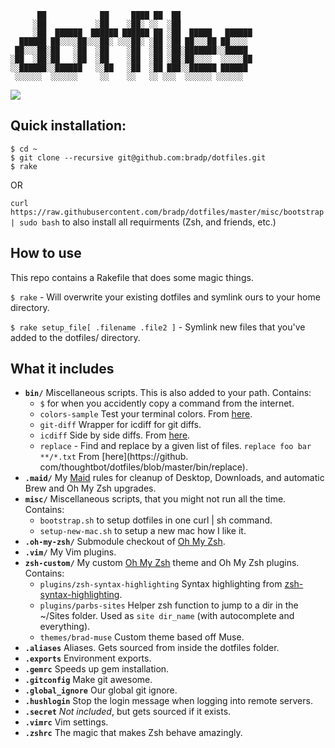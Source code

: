 ```
      ██            ██     ████ ██  ██
     ░██           ░██    ░██░ ░░  ░██
     ░██  ██████  ██████ ██████ ██ ░██  █████   ██████
  ██████ ██░░░░██░░░██░ ░░░██░ ░██ ░██ ██░░░██ ██░░░░
 ██░░░██░██   ░██  ░██    ░██  ░██ ░██░███████░░█████
░██  ░██░██   ░██  ░██    ░██  ░██ ░██░██░░░░  ░░░░░██
░░██████░░██████   ░░██   ░██  ░██ ███░░██████ ██████
 ░░░░░░  ░░░░░░     ░░    ░░   ░░ ░░░  ░░░░░░ ░░░░░░

```
![](http://gifsb.in/codes/floppy-discs.gif)

## Quick installation:


```
$ cd ~
$ git clone --recursive git@github.com:bradp/dotfiles.git
$ rake
```
OR

``curl https://raw.githubusercontent.com/bradp/dotfiles/master/misc/bootstrap | sudo bash`` to also install all requirments (Zsh, and friends, etc.)

## How to use

This repo contains a Rakefile that does some magic things.

``` $ rake ``` - Will overwrite your existing dotfiles and symlink ours to your home directory.

``` $ rake setup_file[ .filename .file2 ] ``` - Symlink new files that you've added to the dotfiles/ directory.



## What it includes

* **`bin/`** Miscellaneous scripts. This is also added to your path. Contains:
 	* `$` for when you accidently copy a command from the internet.
 	* `colors-sample` Test your terminal colors. From [here](https://github.com/xero/dotfiles/blob/master/fun/code/fun/colorscheme).
 	* `git-diff` Wrapper for icdiff for git diffs.
 	* `icdiff` Side by side diffs. From [here](http://www.jefftk.com/icdiff).
 	* `replace` - Find and replace by a given list of files. `replace foo bar **/*.txt` From [here](https://github.
 	com/thoughtbot/dotfiles/blob/master/bin/replace).
* **`.maid/`**
 	My [Maid](https://github.com/benjaminoakes/maid) rules for cleanup of Desktop, Downloads, and automatic Brew and Oh My Zsh upgrades.
* **`misc/`** Miscellaneous scripts, that you might not run all the time. Contains:
 	* `bootstrap.sh` to setup dotfiles in one curl | sh command.
 	* `setup-new-mac.sh` to setup a new mac how I like it.
* **`.oh-my-zsh/`** Submodule checkout of [Oh My Zsh](https://github.com/robbyrussell/oh-my-zsh).
* **`.vim/`** My Vim plugins.
* **`zsh-custom/`** My custom [Oh My Zsh](https://github.com/robbyrussell/oh-my-zsh) theme and Oh My Zsh plugins. Contains:
 	* `plugins/zsh-syntax-highlighting` Syntax highlighting from [zsh-syntax-highlighting](https://github.com/zsh-users/zsh-syntax-highlighting).
 	* `plugins/parbs-sites` Helper zsh function to jump to a dir in the ~/Sites folder. Used as `site dir_name` (with autocomplete and everything).
 	* `themes/brad-muse` Custom theme based off Muse.
* **`.aliases`** Aliases. Gets sourced from inside the dotfiles folder.
* **`.exports`** Environment exports.
* **`.gemrc`** Speeds up gem installation.
* **`.gitconfig`** Make git awesome.
* **`.global_ignore`** Our global git ignore.
* **`.hushlogin`** Stop the login message when logging into remote servers.
* **`.secret`** *Not included*, but gets sourced if it exists.
* **`.vimrc`** Vim settings.
* **`.zshrc`** The magic that makes Zsh behave amazingly.
